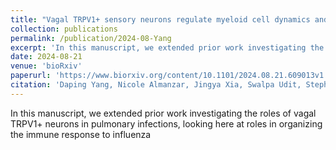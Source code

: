 ```yaml
---
title: "Vagal TRPV1+ sensory neurons regulate myeloid cell dynamics and protect against influenza virus infection"
collection: publications
permalink: /publication/2024-08-Yang
excerpt: 'In this manuscript, we extended prior work investigating the roles of vagal TRPV1+ neurons in pulmonary infections, looking here at roles in organizing the immune response to influenza.'
date: 2024-08-21
venue: 'bioRxiv'
paperurl: 'https://www.biorxiv.org/content/10.1101/2024.08.21.609013v1.abstract'
citation: 'Daping Yang, Nicole Almanzar, Jingya Xia, Swalpa Udit, Stephen T Yeung, Camille Khairallah, Daisy A Hoagland, <strong>Benjamin D Umans</strong>, Nicole Sarden, Ozge Erdogan, Nadia Baalbaki, Anna Beekmayer-Dhillon, Juhyun Lee, Kimberly A Meerschaert, Stephen D Liberles, Bryan G Yipp, Ruth A Franklin, Kamal M Khanna, Pankaj Baral, Adam L Haber, Isaac M Chiu. (2024). &quot;Vagal TRPV1+ sensory neurons regulate myeloid cell dynamics and protect against influenza virus infection&quot; <i>bioRxiv</i>. 2024.08.21.609013.'
---
```



In this manuscript, we extended prior work investigating the roles of vagal TRPV1+ neurons in pulmonary infections, looking here at roles in organizing the immune response to influenza